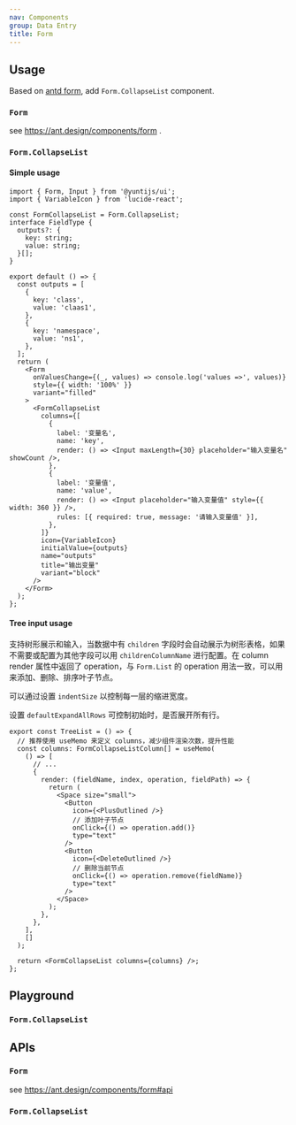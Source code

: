 ```yaml
---
nav: Components
group: Data Entry
title: Form
---
```


## Usage

Based on [antd form](https://ant.design/components/form), add `Form.CollapseList` component.

### `Form`

see <https://ant.design/components/form> .

### `Form.CollapseList`

#### Simple usage

```tsx | pure
import { Form, Input } from '@yuntijs/ui';
import { VariableIcon } from 'lucide-react';

const FormCollapseList = Form.CollapseList;
interface FieldType {
  outputs?: {
    key: string;
    value: string;
  }[];
}

export default () => {
  const outputs = [
    {
      key: 'class',
      value: 'claas1',
    },
    {
      key: 'namespace',
      value: 'ns1',
    },
  ];
  return (
    <Form
      onValuesChange={(_, values) => console.log('values =>', values)}
      style={{ width: '100%' }}
      variant="filled"
    >
      <FormCollapseList
        columns={[
          {
            label: '变量名',
            name: 'key',
            render: () => <Input maxLength={30} placeholder="输入变量名" showCount />,
          },
          {
            label: '变量值',
            name: 'value',
            render: () => <Input placeholder="输入变量值" style={{ width: 360 }} />,
            rules: [{ required: true, message: '请输入变量值' }],
          },
        ]}
        icon={VariableIcon}
        initialValue={outputs}
        name="outputs"
        title="输出变量"
        variant="block"
      />
    </Form>
  );
};
```

<code src="./demos/index.tsx" center></code>

#### Tree input usage

支持树形展示和输入，当数据中有 `children` 字段时会自动展示为树形表格，如果不需要或配置为其他字段可以用 `childrenColumnName` 进行配置。在 column render 属性中返回了 operation，与 `Form.List` 的 operation 用法一致，可以用来添加、删除、排序叶子节点。

可以通过设置 `indentSize` 以控制每一层的缩进宽度。

设置 `defaultExpandAllRows` 可控制初始时，是否展开所有行。

```tsx | pure
export const TreeList = () => {
  // 推荐使用 useMemo 来定义 columns，减少组件渲染次数，提升性能
  const columns: FormCollapseListColumn[] = useMemo(
    () => [
      // ...
      {
        render: (fieldName, index, operation, fieldPath) => {
          return (
            <Space size="small">
              <Button
                icon={<PlusOutlined />}
                // 添加叶子节点
                onClick={() => operation.add()}
                type="text"
              />
              <Button
                icon={<DeleteOutlined />}
                // 删除当前节点
                onClick={() => operation.remove(fieldName)}
                type="text"
              />
            </Space>
          );
        },
      },
    ],
    []
  );

  return <FormCollapseList columns={columns} />;
};
```

<code src="./demos/Tree.tsx" center></code>

## Playground

### `Form.CollapseList`

<code src="./demos/Playground.tsx" center></code>

## APIs

### `Form`

see <https://ant.design/components/form#api>

### `Form.CollapseList`

<API id="FormCollapseList"></API>
